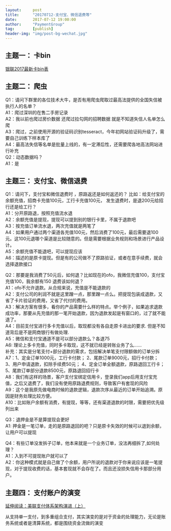```yaml
---                                                         
layout:     post                            
title:      "20170712-支付宝、微信退费等"                                                           
date:       2017-07-12 19:00:00                                                           
author:     "PaymentGroup"                      
tag:		[publish]                
header-img: "img/post-bg-wechat.jpg"                     
---         
```

  
## 主题一： 卡bin  
  
[银联2017最新卡bin表](http://wechat.lixf.cn/attach/BIN20170512.xls)  
  
## 主题二： 爬虫  
Q1：请问下群里的各位技术大牛，是否有用爬虫爬取过最高法提供的全国失信被执行人的名单？  
A1：爬过深圳的在售二手房记录  
A2：我以前也爬过房价数据 还爬过拉勾网的招聘数据 就是不知道失信人名单怎么爬  
A3：爬过，之前使用开源的验证码识别tesseract，今年初网站验证码升级了，需要自己训练下样本库了  
A4：最高法失信等名单是批量上线的，有一定滞后性，还需要爬各地高法网站进行补充  
Q2：动态数据吗？  
A1：是  
  
## 主题三： 支付宝、微信退费  
Q1：请问下，支付宝和微信退费时 ，原路返还是如何返还的？ 比如：给支付宝的余额充值，招商卡充值100元，工行卡充值100元， 发生退费时，是退200元给招行还是给工行？  
A1：分开原路退，按照充值流水退  
A2：余额充值是提现，提现可以提到别的银行卡里，不属于退款吧  
A3：按充值订单流水退，两次充值就是两笔了  
A4：如果用户通过两个渠道各充值100元，然后消费了100元，最后需要退100元。这100元退哪个渠道是比较随意的。但是需要根据业务规则和场景进行产品设计。  
A5：余额充值不能退吧，可以提现应该  
A6：描述的是原卡提现。但是有的公司做不了原路验证，或者在意手续费，就会选择退款接口  
  
Q2：那要是我消费了50元后，如何退？比如现在的ofo，我微信充值100，支付宝充值100，我余额有150 退费该如何退？  
A1：ofo不允许退款。从合规来说，充值是不能退款的  
A2：支付公司的利润不就是这里蹭一点，那里蹭一点么。把提现包装成退款，又省了卡片验证的费用，又省了代付的费用。  
A3：解决方案有很多，看你的产品需要什么样的特点。举个例子，如果追求退款成功率，那要从先充值的那一笔开始退款，因为退款发起是有窗口的，过了就不能退了。  
A4：目前支付宝进行多卡充值以后，取现都没有各自走原卡进出的要求. 但是不知道背后是不是网商银行有做处理.  
A5：微信和支付宝通道不是可以部分退款么？各退75  
A6: 理论上多卡充值，同时多卡取现，这不就已经是转账业务了么......  
补充：其实是分笔支付+部分退款的需求，包括解决单笔支付限额做的订单分拆  
A7：1、定金订单1000元，工行卡付款； 2、尾款订单9000元，招行卡付款； 3、用户申请退款，扣除手续费50元； 4、定金订单全额退款，原路退回工行卡； 5、尾款订单部分退款8500元，原路退回招行卡  
A8：我们有这样的场景，客户支付宝绑定信用卡，登录我们app后用支付宝充值，之后又退费了，我们没有使用原路退费规则，导致客户有套现的风险  
A9：这个是我原先做电商时候的退款逻辑，退款次序从最近的订单开始追溯。原因是财务处理比较方便。  
A10：比如账户余额有消费，有提现，等等，还有渠道退款的时限，需要把优先级列出来  
  
Q3：退押金是不是算提现会更好  
A1: 押金是一笔订单，走的是原路退回的吧？只是原卡失效的时候可以退到余额，让用户可以提现  
  
Q4：有些订单没发拆子订单，他本来就是一个业务订单，没法再细拆了,如何处理？  
A1：入到不可提现账户就可以了  
A2：你这种模式就是自己做了个余额，用户所说的退款对于你来说应该是一笔提现，对于提现收费的话，基本套现就不会存在了。而且还没损失信用卡那部分用户。  
  
## 主题四： 支付账户的演变  
  
[延伸阅读：美联支付体系架构演进（上）](http://mp.weixin.qq.com/s?__biz=MzIyMjg2NjIyOQ==&mid=2247483721&idx=1&sn=52b5b2dbc4257bf2838cef217031c196&chksm=e827bf13df503605d7024ba4794df6ce326cc0fa3587f609265bd51aaa429981acacc38aae4b&mpshare=1&scene=1&srcid=0712HbP68wARGnDjGl9eqFfW#rd)  
  
从支持单一支付，到多重组合支付，其实演变的是对于资金的处理能力，无论是账务系统或者是清算系统，都是围绕资金流做的演变  
